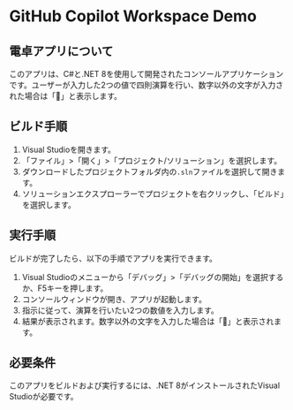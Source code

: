 # GitHub Copilot Workspace Demo

## 電卓アプリについて

このアプリは、C#と.NET 8を使用して開発されたコンソールアプリケーションです。ユーザーが入力した2つの値で四則演算を行い、数字以外の文字が入力された場合は「🙅」と表示します。

## ビルド手順

1. Visual Studioを開きます。
2. 「ファイル」>「開く」>「プロジェクト/ソリューション」を選択します。
3. ダウンロードしたプロジェクトフォルダ内の`.sln`ファイルを選択して開きます。
4. ソリューションエクスプローラーでプロジェクトを右クリックし、「ビルド」を選択します。

## 実行手順

ビルドが完了したら、以下の手順でアプリを実行できます。

1. Visual Studioのメニューから「デバッグ」>「デバッグの開始」を選択するか、F5キーを押します。
2. コンソールウィンドウが開き、アプリが起動します。
3. 指示に従って、演算を行いたい2つの数値を入力します。
4. 結果が表示されます。数字以外の文字を入力した場合は「🙅」と表示されます。

## 必要条件

このアプリをビルドおよび実行するには、.NET 8がインストールされたVisual Studioが必要です。
